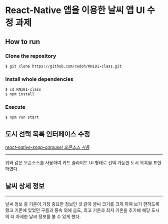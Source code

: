 # React-Native 앱을 이용한 날씨 앱 UI 수정 과제

## How to run

### Clone the repository

```bash
$ git clone https://github.com/cwdoh/RN101-class.git
```

### Install whole dependencies

```bash
$ cd RN101-class
$ npm install
```

### Execute

```bash
$ npm run start

```
## **도시 선택 목록 인터페이스 수정**
[_react-native-snap-carousel 오픈소스 사용_](https://github.com/archriss/react-native-snap-carousel)
___
위와 같은 오픈소스를 사용하여 카드 슬라이드 UI 형태로 선택 가능한 도시 목록을 표현하였다.

## **날씨 상세 정보**
___
날씨 정보 중 기온이 가장 중요한 정보인 것 같아 글씨 크기를 크게 하여 보기 편하도록 했고 기존에 있었던 구름과 풍속 외에 습도, 최고 기온과 최저 기온을 추가해 해당 도시의 더 자세한 날씨 정보를 볼 수 있게 했다.
